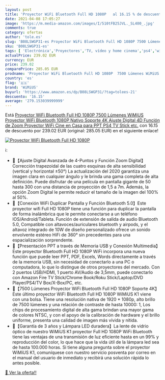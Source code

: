```yaml
---
layout: post
title: 'Proyector WiFi Bluetooth Full HD 1080P   al 16.15 % de descuento'
date: 2021-04-08 17:05:27
image: 'https://m.media-amazon.com/images/I/510tFB25JVL._SL400_.jpg'
comments: true
category: ofertas
author: 'tole.es'
slug: 'B08LSWGP31-es Proyector WiFi Bluetooth Full HD 1080P 7500 Lúmenes WiMiUS...'
sku: 'B08LSWGP31-es'
tags: [ 'Electrónica','Proyectores','TV, vídeo y home cinema','ps4','wimius', ]
actualPrice: 239.02 EUR
currency: EUR
price: 239.02
comparePrice: 285.05 EUR
prodname: 'Proyector WiFi Bluetooth Full HD 1080P  7500 Lúmenes WiMiUS Proyector WiFi Bluetooth 1080P Nativo Soporte 4K Ajuste Digital 4D Función de Zoom Proyector WiFi Cine en Casa para PPT PS4 TV Stick etc.'
country: 'es'
flag: '🇪🇸'
brand: 'WiMiUS'
buyurl: 'https://www.amazon.es/dp/B08LSWGP31/?tag=tolees-21'
descuento: '16.15'
average: '279.153039999999'
---
```


Está [Proyector WiFi Bluetooth Full HD 1080P  7500 Lúmenes WiMiUS Proyector WiFi Bluetooth 1080P Nativo Soporte 4K Ajuste Digital 4D Función de Zoom Proyector WiFi Cine en Casa para PPT PS4 TV Stick etc.](https://www.amazon.es/dp/B08LSWGP31/?tag=tolees-21) con 16.15 de descuento por 239.02 EUR (original: 285.05 EUR) en el siguiente enlace!

[![Proyector WiFi Bluetooth Full HD 1080P  ](https://m.media-amazon.com/images/I/510tFB25JVL._SL400_.jpg)](https://www.amazon.es/dp/B08LSWGP31/?tag=tolees-21)

ℹ️:

- 💖【Ajuste Digital Avanzada de 4-Puntos y Función Zoom Digital】Corrección trapezoidal de las cuatro esquinas de alta sensibilidad (vertical y horizontal ±50°) La actualización del 2020 garantiza una imagen clara en cualquier ángulo y le brinda una gama completa de alta definición. Puede disfrutar de una película en pantalla gigante de 50 hasta 300 con una distancia de proyección de 1,5 a 7m. Además, la opción Zoom Digital le permite reducir el tamaño de la imagen del 100% al 50%.
- 💖【Conexión WiFi Duplicar Pantalla y Función Bluetooth 5.0】Este proyector wifi Full HD 1080P tiene una función para duplicar la pantalla de forma inalámbrica que le permite conectarse a un teléfono IOS/Android/Tableta. Función de extensión de salida de audio Bluetooth 5.0, Compatible con altavoces/auriculares bluetooth y airpods, y el altavoz integrado de 10W de diseño personalizado ofrece un sonido envolvente estéreo HiFi de 360° sin precedentes para una espacialización sorprendente.
- 💖【Presentación PPT a través de Memoria USB y Conexión Multimedia】Este proyector Bluetooth Full HD 1080P WiFi incorpora una nueva función que puede leer PPT, PDF, Excels, Words directamente a través de la memoria USB, sin necesidad de conectarlo a una PC o computadora, lo que lo distingue de otros proyectores del mercado. Con 2 puertos USB/HDMI, 1 puerto AV/Audio de 3,5mm, puede conectarlo con Amazon Fire TV Stick/Chrome Book/Roku Stick/Laptop/DVD Player/PS4/TV Box/X-Box/PC, etc.
- 💖【7500 Lúmenes Proyector WiFi Bluetooth Full HD 1080P Soporte 4K】Este último proyector WiFi Bluetooth Full HD 1080P WiMiUS K1 viene con una bolsa. Tiene una resolución nativa de 1920 * 1080p, alto brillo de 7500 lúmenes y una relación de contraste de hasta 10000: 1, Los chips de procesamiento digital de alta gama brindan una mayor gama de colores NTSC, y con el apoyo de la calibración de hardware y el brillo uniforme, presenta una calidad de imagen más vívida y nítida.
- 💖【Garantía de 3 años y Lámpara LED duradera】La lente de vidrio óptico de nuestro WiMiUS K1 proyector Full HD 1080P WiFi Bluetooth tiene las ventajas de una transmisión de luz eficiente hasta en un 99% y reproducción del color, lo que hace que la vida útil de la lámpara led sea de hasta 100.000 horas. Si tiene alguna pregunta sobre el proyector WiMiUS K1, comuníquese con nuestro servicio posventa por correo en el manual del usuario de inmediato y recibirá una solución rápida lo antes posible.

[🛒 Ver la oferta!!](https://www.amazon.es/dp/B08LSWGP31/?tag=tolees-21)

